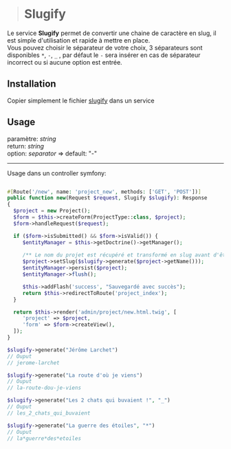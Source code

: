 ># Slugify

Le service **Slugify** permet de convertir une chaine de caractère en slug, il est simple d'utilisation et rapide à mettre en place.  
Vous pouvez choisir le séparateur de votre choix, 3 séparateurs sont disponibles `*`, `-`, `_` , par défaut le `-` sera insérer en cas de séparateur incorrect ou si aucune option est entrée.  

## Installation
Copier simplement le fichier [slugify](https://github.com/dierickd/Slugify/blob/main/Slugify.php) dans un service  

## Usage

paramètre: _string_  
return: _string_  
option: _separator_ => default: "-"
  
*******************
  
    
Usage dans un controller symfony:

```php

#[Route('/new', name: 'project_new', methods: ['GET', 'POST'])]
public function new(Request $request, Slugify $slugify): Response
{
  $project = new Project();
  $form = $this->createForm(ProjectType::class, $project);
  $form->handleRequest($request);

  if ($form->isSubmitted() && $form->isValid()) {
     $entityManager = $this->getDoctrine()->getManager();
     
     /** Le nom du projet est récupéré et transformé en slug avant d'être persisté */
     $project->setSlug($slugify->generate($project->getName()));
     $entityManager->persist($project);
     $entityManager->flush();

     $this->addFlash('success', "Sauvegardé avec succès");
     return $this->redirectToRoute('project_index');
  }

  return $this->render('admin/project/new.html.twig', [
     'project' => $project,
     'form' => $form->createView(),
  ]);
}

```


```php
$slugify->generate("Jérôme Larchet")
// Ouput
// jerome-larchet
```

```php
$slugify->generate("La route d'où je viens")
// Ouput
// la-route-dou-je-viens
```

```php
$slugify->generate("Les 2 chats qui buvaient !", "_")
// Ouput
// les_2_chats_qui_buvaient
```

```php
$slugify->generate("La guerre des étoiles", "*")
// Ouput
// la*guerre*des*etoiles
```





